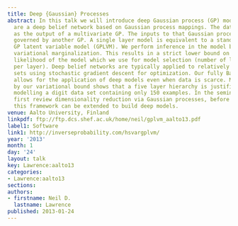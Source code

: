 ```yaml
---
title: Deep {Gaussian} Processes
abstract: In this talk we will introduce deep Gaussian process (GP) models. Deep GPs
  are a deep belief network based on Gaussian process mappings. The data is modeled
  as the output of a multivariate GP. The inputs to that Gaussian process are then
  governed by another GP. A single layer model is equivalent to a standard GP or the
  GP latent variable model (GPLVM). We perform inference in the model by approximate
  variational marginalization. This results in a strict lower bound on the marginal
  likelihood of the model which we use for model selection (number of layers and nodes
  per layer). Deep belief networks are typically applied to relatively large data
  sets using stochastic gradient descent for optimization. Our fully Bayesian treatment
  allows for the application of deep models even when data is scarce. Model selection
  by our variational bound shows that a five layer hierarchy is justified even when
  modelling a digit data set containing only 150 examples. In the seminar we will
  first review dimensionality reduction via Gaussian processes, before showing how
  this framework can be extended to build deep models.
venue: Aalto University, Finland
linkpdf: ftp://ftp.dcs.shef.ac.uk/home/neil/gplvm_aalto13.pdf
label1: Software
link1: http://inverseprobability.com/hsvargplvm/
year: '2013'
month: 1
day: '24'
layout: talk
key: Lawrence:aalto13
categories:
- Lawrence:aalto13
sections: 
authors:
- firstname: Neil D.
  lastname: Lawrence
published: 2013-01-24
---
```

